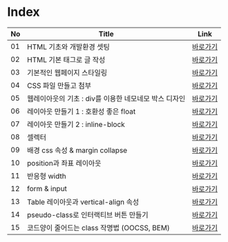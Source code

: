 # Index
|No|Title|Link|
|-|-|-|
|01|HTML 기초와 개발환경 셋팅|[바로가기](./01)|
|02|HTML 기본 태그로 글 작성|[바로가기](./02)|
|03|기본적인 웹페이지 스타일링|[바로가기](./03)|
|04|CSS 파일 만들고 첨부|[바로가기](./04)|
|05|웹레이아웃의 기초 : div를 이용한 네모네모 박스 디자인|[바로가기](./05)|
|06|레이아웃 만들기 1 : 호환성 좋은 float|[바로가기](./06)|
|07|레이아웃 만들기 2 : inline-block|[바로가기](./07)|
|08|셀렉터|[바로가기](./08)|
|09|배경 css 속성 & margin collapse|[바로가기](./09)|
|10|position과 좌표 레이아웃|[바로가기](./10)|
|11|반응형 width|[바로가기](./11)|
|12|form & input|[바로가기](./12)|
|13|Table 레이아웃과 vertical-align 속성|[바로가기](./13)|
|14|pseudo-class로 인터랙티브 버튼 만들기|[바로가기](./14)|
|15|코드양이 줄어드는 class 작명법 (OOCSS, BEM)|[바로가기](./15)|

